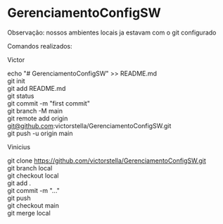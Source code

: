 # GerenciamentoConfigSW

Observação: nossos ambientes locais ja estavam com o git configurado  

Comandos realizados:  

Victor

echo "# GerenciamentoConfigSW" >> README.md  
git init  
git add README.md  
git status  
git commit -m "first commit"  
git branch -M main  
git remote add origin git@github.com:victorstella/GerenciamentoConfigSW.git  
git push -u origin main  

Vinicius

git clone https://github.com/victorstella/GerenciamentoConfigSW.git  
git branch local  
git checkout local  
git add .  
git commit -m "..."  
git push  
git checkout main  
git merge local  
